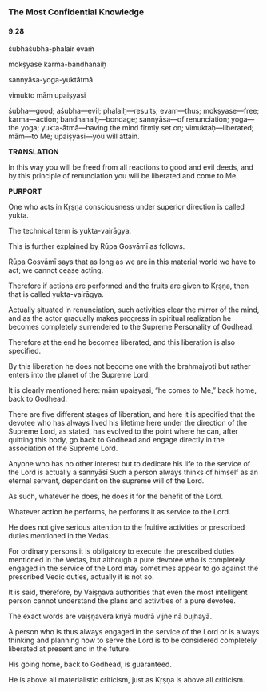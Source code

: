 <!--
.. title: Bg:mirror:7/7
.. slug: bg-7-mirror
.. date: 2019-08-16 13:29:18 UTC-04:00
.. tags: mirror
.. category: bhagavad-gita
.. link:
.. description: mirror
.. type: text
-->

### The Most Confidential Knowledge

#### 9.28

śubhāśubha-phalair evaṁ

mokṣyase karma-bandhanaiḥ

sannyāsa-yoga-yuktātmā

vimukto mām upaiṣyasi

<!-- TEASER_END -->

śubha—good; aśubha—evil; phalaiḥ—results; evam—thus; mokṣyase—free; karma—action; bandhanaiḥ—bondage; sannyāsa—of renunciation; yoga—the yoga; yukta-ātmā—having the mind firmly set on; vimuktaḥ—liberated; mām—to Me; upaiṣyasi—you will attain.

**TRANSLATION**

In this way you will be freed from all reactions to good and evil deeds, and by this principle of renunciation you will be liberated and come to Me.

**PURPORT**

One who acts in Kṛṣṇa consciousness under superior direction is called yukta.

The technical term is yukta-vairāgya.

This is further explained by Rūpa Gosvāmī as follows.

Rūpa Gosvāmī says that as long as we are in this material world we have to act; we cannot cease acting.

Therefore if actions are performed and the fruits are given to Kṛṣṇa, then that is called yukta-vairāgya.

Actually situated in renunciation, such activities clear the mirror of the mind, and as the actor gradually makes progress in spiritual realization he becomes completely surrendered to the Supreme Personality of Godhead.

Therefore at the end he becomes liberated, and this liberation is also specified.

By this liberation he does not become one with the brahmajyoti but rather enters into the planet of the Supreme Lord.

It is clearly mentioned here: mām upaiṣyasi, “he comes to Me,” back home, back to Godhead.

There are five different stages of liberation, and here it is specified that the devotee who has always lived his lifetime here under the direction of the Supreme Lord, as stated, has evolved to the point where he can, after quitting this body, go back to Godhead and engage directly in the association of the Supreme Lord.

Anyone who has no other interest but to dedicate his life to the service of the Lord is actually a sannyāsī Such a person always thinks of himself as an eternal servant, dependant on the supreme will of the Lord.

As such, whatever he does, he does it for the benefit of the Lord.

Whatever action he performs, he performs it as service to the Lord.

He does not give serious attention to the fruitive activities or prescribed duties mentioned in the Vedas.

For ordinary persons it is obligatory to execute the prescribed duties mentioned in the Vedas, but although a pure devotee who is completely engaged in the service of the Lord may sometimes appear to go against the prescribed Vedic duties, actually it is not so.

It is said, therefore, by Vaiṣṇava authorities that even the most intelligent person cannot understand the plans and activities of a pure devotee.

The exact words are vaiṣṇavera kriyā mudrā vijñe nā bujhayā.

A person who is thus always engaged in the service of the Lord or is always thinking and planning how to serve the Lord is to be considered completely liberated at present and in the future.

His going home, back to Godhead, is guaranteed.

He is above all materialistic criticism, just as Kṛṣṇa is above all criticism.

